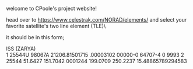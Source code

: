 welcome to CPoole's project website!

head over to https://www.celestrak.com/NORAD/elements/ and select your favorite satellite's two line element (TLE)\

it should be in this form;

ISS (ZARYA)             
1 25544U 98067A   21206.81501715  .00003102  00000-0  64707-4 0  9993
2 25544  51.6427 151.7042 0001244 199.0709 250.2237 15.48865789294583
